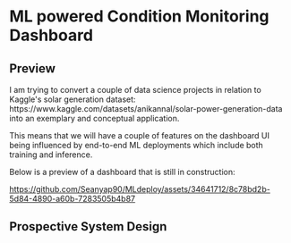 <h1>ML powered Condition Monitoring Dashboard</h1>

<h2>Preview</h2>
<p>I am trying to convert a couple of data science projects in relation to Kaggle's solar generation dataset:  https://www.kaggle.com/datasets/anikannal/solar-power-generation-data into an exemplary and conceptual application.</p>
<p>This means that we will have a couple of features on the dashboard UI being influenced by end-to-end ML deployments which include both training and inference.</p>
<p>Below is a preview of a dashboard that is still in construction:</p>



https://github.com/Seanyap90/MLdeploy/assets/34641712/8c78bd2b-5d84-4890-a60b-7283505b4b87



<h2>Prospective System Design</h2>
